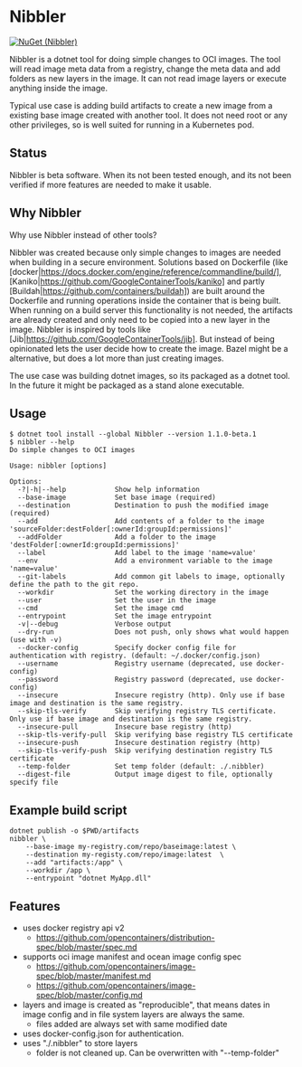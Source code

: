 # Nibbler

[![NuGet (Nibbler)](https://img.shields.io/nuget/v/Nibbler)](https://www.nuget.org/packages/Nibbler/)

Nibbler is a dotnet tool for doing simple changes to OCI images.
The tool will read image meta data from a registry, change the meta data and add folders as new layers in the image.
It can not read image layers or execute anything inside the image.

Typical use case is adding build artifacts to create a new image from a existing base image created with another tool.
It does not need root or any other privileges, so is well suited for running in a Kubernetes pod.

## Status

Nibbler is beta software. When its not been tested enough, and its not been verified if more features are needed to make it usable.

## Why Nibbler

Why use Nibbler instead of other tools?

Nibbler was created because only simple changes to images are needed when building in a secure environment. 
Solutions based on Dockerfile (like [docker|https://docs.docker.com/engine/reference/commandline/build/], [Kaniko|https://github.com/GoogleContainerTools/kaniko] and partly [Buildah|https://github.com/containers/buildah]) are built around the Dockerfile and running operations inside the container that is being built.
When running on a build server this functionality is not needed, the artifacts are already created and only need to be copied into a new layer in the image.
Nibbler is inspired by tools like [Jib|https://github.com/GoogleContainerTools/jib]. But instead of being opinionated lets the user decide how to create the image.
Bazel might be a alternative, but does a lot more than just creating images.

The use case was building dotnet images, so its packaged as a dotnet tool. In the future it might be packaged as a stand alone executable.

## Usage

```
$ dotnet tool install --global Nibbler --version 1.1.0-beta.1
$ nibbler --help
Do simple changes to OCI images

Usage: nibbler [options]

Options:
  -?|-h|--help            Show help information
  --base-image            Set base image (required)
  --destination           Destination to push the modified image (required)
  --add                   Add contents of a folder to the image 'sourceFolder:destFolder[:ownerId:groupId:permissions]'   
  --addFolder             Add a folder to the image 'destFolder[:ownerId:groupId:permissions]'
  --label                 Add label to the image 'name=value'
  --env                   Add a environment variable to the image 'name=value'
  --git-labels            Add common git labels to image, optionally define the path to the git repo.
  --workdir               Set the working directory in the image
  --user                  Set the user in the image
  --cmd                   Set the image cmd
  --entrypoint            Set the image entrypoint
  -v|--debug              Verbose output
  --dry-run               Does not push, only shows what would happen (use with -v)
  --docker-config         Specify docker config file for authentication with registry. (default: ~/.docker/config.json)   
  --username              Registry username (deprecated, use docker-config)
  --password              Registry password (deprecated, use docker-config)
  --insecure              Insecure registry (http). Only use if base image and destination is the same registry.          
  --skip-tls-verify       Skip verifying registry TLS certificate. Only use if base image and destination is the same registry.
  --insecure-pull         Insecure base registry (http)
  --skip-tls-verify-pull  Skip verifying base registry TLS certificate
  --insecure-push         Insecure destination registry (http)
  --skip-tls-verify-push  Skip verifying destination registry TLS certificate
  --temp-folder           Set temp folder (default: ./.nibbler)
  --digest-file           Output image digest to file, optionally specify file
```

## Example build script

```
dotnet publish -o $PWD/artifacts
nibbler \
	--base-image my-registry.com/repo/baseimage:latest \
	--destination my-registy.com/repo/image:latest  \
	--add "artifacts:/app" \
	--workdir /app \
	--entrypoint "dotnet MyApp.dll" 
```

## Features

- uses docker registry api v2
  - https://github.com/opencontainers/distribution-spec/blob/master/spec.md
- supports oci image manifest and ocean image config spec
  - https://github.com/opencontainers/image-spec/blob/master/manifest.md
  - https://github.com/opencontainers/image-spec/blob/master/config.md
- layers and image is created as "reproducible", that means dates in image config and in file system layers are always the same.
  - files added are always set with same modified date
- uses docker-config.json for authentication.
- uses "./.nibbler" to store layers
  - folder is not cleaned up. Can be overwritten with "--temp-folder"
  
